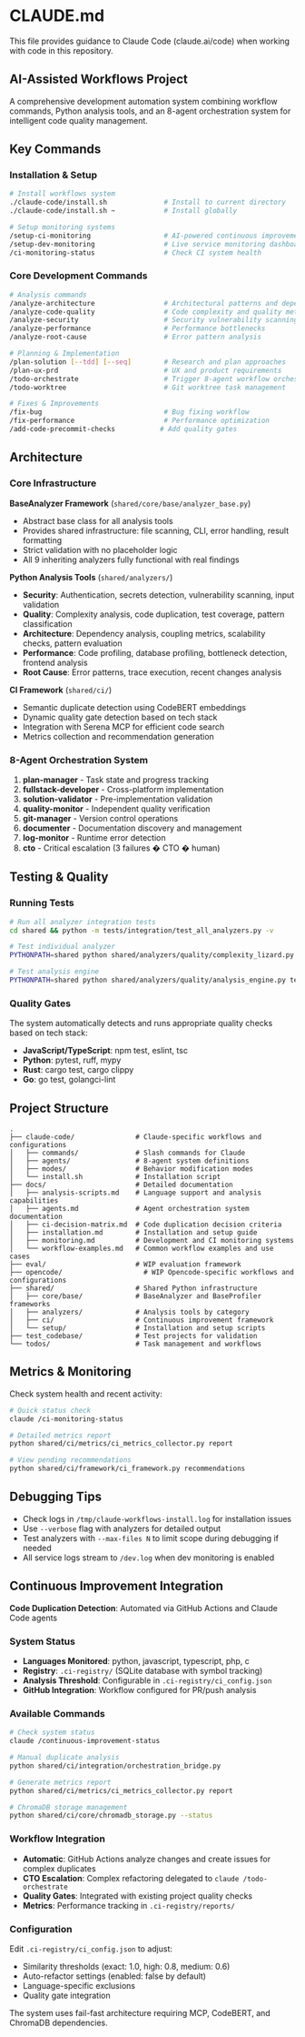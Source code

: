 # CLAUDE.md

This file provides guidance to Claude Code (claude.ai/code) when working with code in this repository.

## AI-Assisted Workflows Project

A comprehensive development automation system combining workflow commands, Python analysis tools, and an 8-agent orchestration system for intelligent code quality management.

## Key Commands

### Installation & Setup

```bash
# Install workflows system
./claude-code/install.sh              # Install to current directory
./claude-code/install.sh ~            # Install globally

# Setup monitoring systems
/setup-ci-monitoring                  # AI-powered continuous improvement
/setup-dev-monitoring                 # Live service monitoring dashboard
/ci-monitoring-status                 # Check CI system health
```

### Core Development Commands

```bash
# Analysis commands
/analyze-architecture                 # Architectural patterns and dependencies
/analyze-code-quality                 # Code complexity and quality metrics
/analyze-security                     # Security vulnerability scanning
/analyze-performance                  # Performance bottlenecks
/analyze-root-cause                   # Error pattern analysis

# Planning & Implementation
/plan-solution [--tdd] [--seq]        # Research and plan approaches
/plan-ux-prd                          # UX and product requirements
/todo-orchestrate                     # Trigger 8-agent workflow orchestration
/todo-worktree                        # Git worktree task management

# Fixes & Improvements
/fix-bug                              # Bug fixing workflow
/fix-performance                      # Performance optimization
/add-code-precommit-checks           # Add quality gates
```

## Architecture

### Core Infrastructure

**BaseAnalyzer Framework** (`shared/core/base/analyzer_base.py`)

- Abstract base class for all analysis tools
- Provides shared infrastructure: file scanning, CLI, error handling, result formatting
- Strict validation with no placeholder logic
- All 9 inheriting analyzers fully functional with real findings

**Python Analysis Tools** (`shared/analyzers/`)

- **Security**: Authentication, secrets detection, vulnerability scanning, input validation
- **Quality**: Complexity analysis, code duplication, test coverage, pattern classification
- **Architecture**: Dependency analysis, coupling metrics, scalability checks, pattern evaluation
- **Performance**: Code profiling, database profiling, bottleneck detection, frontend analysis
- **Root Cause**: Error patterns, trace execution, recent changes analysis

**CI Framework** (`shared/ci/`)

- Semantic duplicate detection using CodeBERT embeddings
- Dynamic quality gate detection based on tech stack
- Integration with Serena MCP for efficient code search
- Metrics collection and recommendation generation

### 8-Agent Orchestration System

1. **plan-manager** - Task state and progress tracking
2. **fullstack-developer** - Cross-platform implementation
3. **solution-validator** - Pre-implementation validation
4. **quality-monitor** - Independent quality verification
5. **git-manager** - Version control operations
6. **documenter** - Documentation discovery and management
7. **log-monitor** - Runtime error detection
8. **cto** - Critical escalation (3 failures � CTO � human)

## Testing & Quality

### Running Tests

```bash
# Run all analyzer integration tests
cd shared && python -m tests/integration/test_all_analyzers.py -v

# Test individual analyzer
PYTHONPATH=shared python shared/analyzers/quality/complexity_lizard.py test_codebase/monorepo

# Test analysis engine
PYTHONPATH=shared python shared/analyzers/quality/analysis_engine.py test_codebase/monorepo --min-severity medium
```

### Quality Gates

The system automatically detects and runs appropriate quality checks based on tech stack:

- **JavaScript/TypeScript**: npm test, eslint, tsc
- **Python**: pytest, ruff, mypy
- **Rust**: cargo test, cargo clippy
- **Go**: go test, golangci-lint

## Project Structure

```
.
├── claude-code/               # Claude-specific workflows and configurations
│   ├── commands/              # Slash commands for Claude
│   ├── agents/                # 8-agent system definitions
│   ├── modes/                 # Behavior modification modes
│   └── install.sh             # Installation script
├── docs/                      # Detailed documentation
│   ├── analysis-scripts.md    # Language support and analysis capabilities
│   ├── agents.md              # Agent orchestration system documentation
│   ├── ci-decision-matrix.md  # Code duplication decision criteria
│   ├── installation.md        # Installation and setup guide
│   ├── monitoring.md          # Development and CI monitoring systems
│   └── workflow-examples.md   # Common workflow examples and use cases
├── eval/                      # WIP evaluation framework
├── opencode/                    # WIP Opencode-specific workflows and configurations
├── shared/                    # Shared Python infrastructure
│   ├── core/base/             # BaseAnalyzer and BaseProfiler frameworks
│   ├── analyzers/             # Analysis tools by category
│   ├── ci/                    # Continuous improvement framework
│   └── setup/                 # Installation and setup scripts
├── test_codebase/             # Test projects for validation
└── todos/                     # Task management and workflows
```

## Metrics & Monitoring

Check system health and recent activity:

```bash
# Quick status check
claude /ci-monitoring-status

# Detailed metrics report
python shared/ci/metrics/ci_metrics_collector.py report

# View pending recommendations
python shared/ci/framework/ci_framework.py recommendations
```

## Debugging Tips

- Check logs in `/tmp/claude-workflows-install.log` for installation issues
- Use `--verbose` flag with analyzers for detailed output
- Test analyzers with `--max-files N` to limit scope during debugging if needed
- All service logs stream to `/dev.log` when dev monitoring is enabled

## Continuous Improvement Integration

**Code Duplication Detection**: Automated via GitHub Actions and Claude Code agents

### System Status

- **Languages Monitored**: python, javascript, typescript, php, c
- **Registry**: `.ci-registry/` (SQLite database with symbol tracking)
- **Analysis Threshold**: Configurable in `.ci-registry/ci_config.json`
- **GitHub Integration**: Workflow configured for PR/push analysis

### Available Commands

```bash
# Check system status
claude /continuous-improvement-status

# Manual duplicate analysis
python shared/ci/integration/orchestration_bridge.py

# Generate metrics report
python shared/ci/metrics/ci_metrics_collector.py report

# ChromaDB storage management
python shared/ci/core/chromadb_storage.py --status
```

### Workflow Integration

- **Automatic**: GitHub Actions analyze changes and create issues for complex duplicates
- **CTO Escalation**: Complex refactoring delegated to `claude /todo-orchestrate`
- **Quality Gates**: Integrated with existing project quality checks
- **Metrics**: Performance tracking in `.ci-registry/reports/`

### Configuration

Edit `.ci-registry/ci_config.json` to adjust:

- Similarity thresholds (exact: 1.0, high: 0.8, medium: 0.6)
- Auto-refactor settings (enabled: false by default)
- Language-specific exclusions
- Quality gate integration

The system uses fail-fast architecture requiring MCP, CodeBERT, and ChromaDB dependencies.
